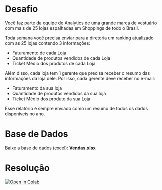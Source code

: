# Desafio

Você faz parte da equipe de Analytics de uma grande marca de vestuário com mais de 25 lojas espalhadas em Shoppings de todo o Brasil.

Toda semana você precisa enviar para a diretoria um ranking atualizado com as 25 lojas contendo 3 informações:
- Faturamento de cada Loja
- Quantidade de produtos vendidos de cada Loja
- Ticket Médio dos produtos de cada Loja

Além disso, cada loja tem 1 gerente que precisa receber o resumo das informações da loja dele. Por isso, cada gerente deve receber no e-mail:
- Faturamento da sua loja
- Quantidade de produtos vendidos da sua loja
- Ticket Médio dos produto da sua Loja

Esse relatório é sempre enviado como um resumo de todos os dados disponíveis no ano.

# Base de Dados
Baixe a base de dados (excel): **[Vendas.xlsx](https://drive.google.com/file/d/190zVF0Js2bI3QwlO94qoFsZThI8J6Vyt/view?usp=sharing)**

# Resolução
<a href="https://colab.research.google.com/gist/bryan-lima/5eb441f9fd1f085591f806fc104769f3/intensivaopython-aula1-hashtagprogramacao.ipynb" target="_blank"><img src="https://colab.research.google.com/assets/colab-badge.svg" alt="Open In Colab"/></a>

